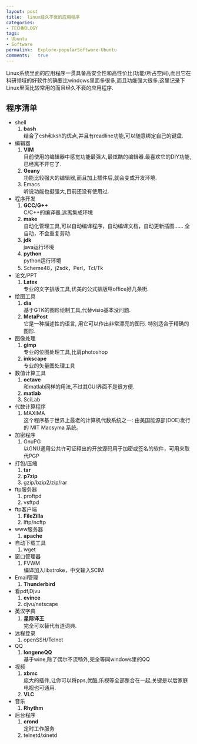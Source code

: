```yaml
---
layout:	post
title:	linux经久不衰的应用程序
categories:
- TECHNOLOGY
tags:
- Ubuntu
- Software
permalink:  Explore-popularSoftware-Ubuntu
comments:	true
---
```

Linux系统里面的应用程序一贯具备高安全性和高性价比(功能/所占空间),而且它在科研领域的好软件的确要比windows里面多很多,而且功能强大很多.这里记录下Linux里面比较常用的而且经久不衰的应用程序.
<!-- more -->


## 程序清单

* shell
	1. **bash**  
	结合了csh和ksh的优点,并且有readline功能,可以随意绑定自己的键盘.
* 编辑器
	1. **VIM**  
	目前使用的编辑器中感觉功能最强大,最炫酷的编辑器.最喜欢它的DIY功能,已经离不开它了.
	2. **Geany**  
	功能比较强大的编辑器,而且加上插件后,就会变成开发环境.
	3. Emacs  
	听说功能也挺强大,目前还没有使用过.
* 程序开发
	1. **GCC/G++**  
		C/C++的编译器,远离集成环境
	2. **make**  
		自动化管理工具,可以自动编译程序，自动编译文档，自动更新插图…… 全自动，不会重复劳动.
	3. **jdk**  
		java运行环境
	4. **python**  
		python运行环境
	5.	Scheme48，j2sdk，Perl，Tcl/Tk
* 论文/PPT  
	1. **Latex**  
	专业的文字排版工具,优美的公式排版甩office好几条街.
* 绘图工具
	1. **dia**  
	基于GTK的图形绘制工具,代替visio基本没问题.
	2. **MetaPost**  
	它是一种描述性的语言, 用它可以作出非常漂亮的图形. 特别适合于精确的图形.
* 图像处理
	1. **gimp**  
	专业的位图处理工具,比肩photoshop
	2. **inkscape**  
	专业的矢量图处理工具
* 数值计算工具
	1. **octave**  
	和matlab同样的用法,不过其GUI界面不是很方便.
	2. **matlab**
	3. SciLab
* 代数计算程序
	1. MAXIMA  
	这个程序基于世界上最老的计算机代数系统之一: 由美国能源部(DOE)发行的 MIT Macsyma 系统。
* 加密程序
	1. GnuPG  
		以GNU通用公共许可证释出的开放源码用于加密或签名的软件，可用来取代PGP
* 打包/压缩
	1. **tar**  
	2. **p7zip**  
	3. gzip/bzip2/zip/rar
* ftp服务器
	1. proftpd
	2. vsftpd
* ftp客户端
	1. **FileZilla**  
	2. lftp/ncftp
* www服务器
	1. **apache**  
* 自动下载工具
	1. wget
* 窗口管理器
	1. FVWM  
	编译加入libstroke，中文输入SCIM
* Email管理
	1. **Thunderbird**
* 看pdf,Djvu
	1. **evince**
	2. djvu/netscape
* 英汉字典
	1. **星际译王**  
	完全可以替代有道词典.
* 远程登录
	1. openSSH/Telnet
* QQ
	1. **longeneQQ**  
	基于wine,除了偶尔不流畅外,完全等同windows里的QQ
* 视频
	1. **xbmc**  
	庞大的插件,让你可以将pps,优酷,乐视等全部整合在一起,关键是以后家庭电视也可通用.
	2. **VLC**
* 音乐
	1. **Rhythm**
* 后台程序
	1. **crond**  
	定时工作服务
	2. telnetd/xinetd

